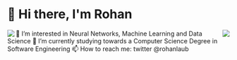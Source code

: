 # 👋 Hi there, I'm Rohan

<img align="Left" src="https://github-readme-stats.vercel.app/api?username=rohanlaub&show_icons=true&theme=gruvbox" />
<img align="Right" src="https://github-readme-stats.vercel.app/api/top-langs/?username=rohanlaub&layout=compact)](https://github.com/anuraghazra/github-readme-stats" />


👀 I’m interested in Neural Networks, Machine Learning and Data Science
🌱 I’m currently studying towards a Computer Science Degree in Software Engineering
📫 How to reach me: twitter @rohanlaub
